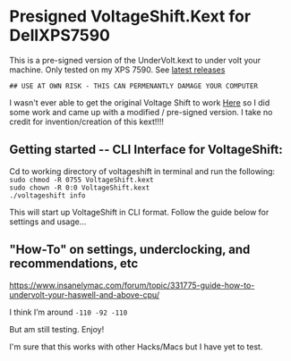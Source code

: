 # Presigned VoltageShift.Kext for DellXPS7590
This is a pre-signed version of the UnderVolt.kext to under volt your machine. Only tested on my XPS 7590. See [latest releases](https://github.com/stakeout55/presigned_VoltageShift_Kext_DellXPS7590/releases/latest)

`## USE AT OWN RISK - THIS CAN PERMENANTLY DAMAGE YOUR COMPUTER`

I wasn't ever able to get the original Voltage Shift to work [Here](https://github.com/sicreative/VoltageShift) so I did some work and came up with a modified / pre-signed version. I take no credit for invention/creation of this kext!!!!

## Getting started -- CLI Interface for VoltageShift:
Cd to working directory of voltageshift in terminal and run the following:
`sudo chmod -R 0755 VoltageShift.kext`  
`sudo chown -R 0:0 VoltageShift.kext`  
`./voltageshift info`

This will start up VoltageShift in CLI format. Follow the guide below for settings and usage...

## "How-To" on settings, underclocking, and recommendations, etc
https://www.insanelymac.com/forum/topic/331775-guide-how-to-undervolt-your-haswell-and-above-cpu/

I think I’m around `-110 -92 -110`

But am still testing. Enjoy!

I'm sure that this works with other Hacks/Macs but I have yet to test.
